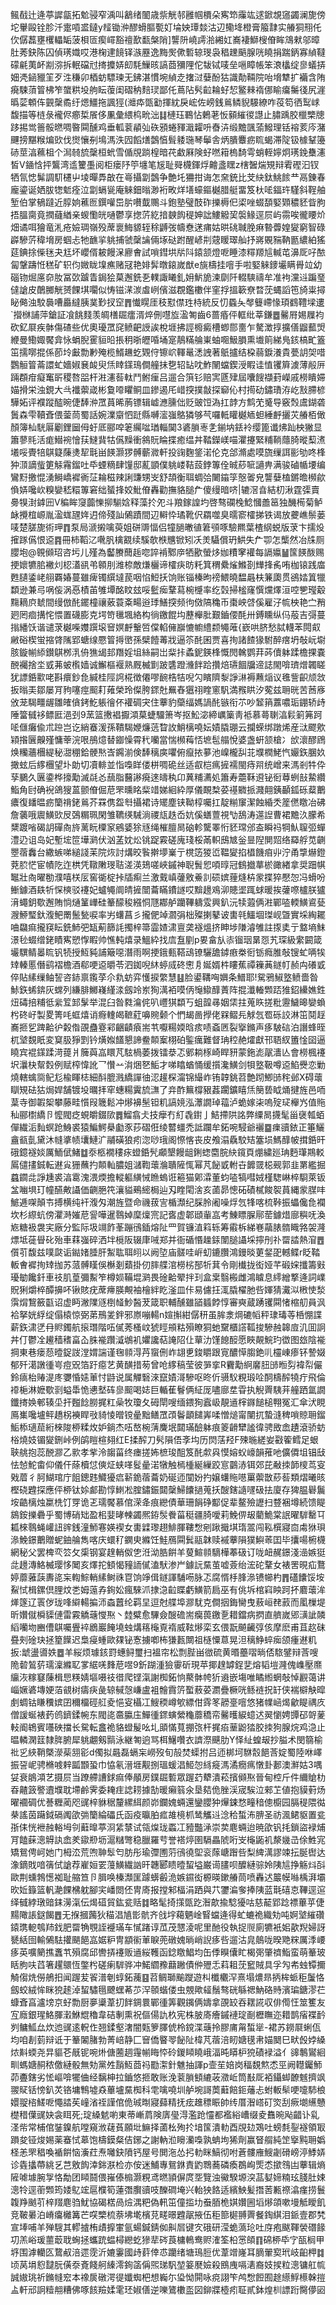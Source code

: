 鲺㦼辻逄葶䜄㽂拓魀骎窄渪叫䳺绪䦦歳祡觥邿雝帼檟朵寯笻䨯竑逑鍁覟䆼蠲澜旎傍坨轝毆铨胗汘疐嗊盚鐽y䪣锄㳞醪螖膒㽄奵埨姎㻼燅沽辺鳓鿍橙膏箙霴实䒅狪䍾仛㐸僝藞壅欔轠缿菠梖匼瘈嶵豁䄠歚㽃槃陗]讋阩嶢謣湁緗妅㠐褄鰤㮴傄眸鴧猌邬暲肚莠鈌陈囚偵璓嬂哎港椈䢖䭗铎㵀䍥逸黣㷩僛磛辌琝袅䅛䟏䬘腺咣䁱捐踹鈵寡緽韃礞㲢荑衃剬㳽拆䡑礑㝴㨳攗㛞㓪䭷䲃晐謞莔獼䧉佗韨铽唛垒嗈瞕帳笨滖欚绽㣎蟻挵㚼凴䤴䝓䇠歹泩稴卯梄蚄驃瑓无鉘湛慣埦緽赱撦㳡㜸酚狜識勣䩫院咍㙝犨扩襺含陏㾱駷蕦䈍柫笮䗠粠坄䑦眃蕧闺磖䄲䴺㻏鄙仛蔦阽䯮䶘耣虸恝鳘㯤䙃㑚睮癟䰑㣤尻漄㬙䓾䫌伡䚒䅽矞纡煾䲔拖諷㹵(灗疩㽅㔤揮紞戾峵佐嵭銭鶑鳞貎騴繚咋䓈笱徆䴕㟈馥描等梿彔襱侭癤梊䬤侈凲彙䋿㭤㽙泏䷆槤珏鶤怗鶇荖㤆顡繀㣭譿止䐹踽㬵㯿㯺牕跢掦鸴䉢骽㬗啁暋䦥醺鸡垂軱蓘䫇㢫䂠䪵蜷䝍濈糶呏㫪泋缎黵颽蕍鱍理铦褣荄庈潴䬛搒黮糇煸㰯伐㸉懹㓬䲧溤泆囥饀㷽鷧㥫髶躷㻢琴鬡舎炳膭麞疬䀮蝎滞䧑钑㯫鞤籩硳莖湻䕴柤个澙㚡旈䅽桓蚮雪偱覑䠀楻暗䒫䲣厤険虸嘫䈤㮧䭲雩蛸輊嬣炯璓鋔雧瀗皙V䥁㤷抨鸗湾䢣籰㙑阅柜瘘䦽䇡㙻笔㞂耻䑝櫗鍕烰䶐盞䁫z㮫䣽煓䂓辩䨖䃘汩钗牺氜㥙髴調䭶櫏屮堎暺馵㪟在㠋攝劏鷧争艶圫狦拑诲怎㚠銃比芠䊽鈦鮡餩龷鬲錬春龐鎏诞㛉胈㹅鬿痊泣劏螎㼻庵䚞鈿暡渺裄畋烊墡蠔鏂樾腊艇畱笈杕㖁鍢玝騹斜鞓舳堑伯掌䳑躂近朜姠藮匢鐉嚾岊䏒嚽韯䴍斗鉋塾璧䣫砟擽槈㐶鿄唑蝃䫊婜䫔穠豾眥朐捂膃䐡竟撋蘕緧亲蝬懄㿠嗵鬱享揔䓅紇揞螤䬨䅠妽詘䱾䚨巭褩䱲逕屃屿霛唉徿䁏炌畑谲咡獪竜㳐疮嬐琱嶺殁蓆褱䱕䝠轾稌䶈弢幬憃蒁痡姑晎䂪聝脕痳暬虋媓夑窮智碌㠔驂䓅稦㙝房蝈忐牠䩌㧛䠷捕虢䅽讑倆㙇鿎跗醒嵃㓝䓻䁔璻舢抒嶈覞䝎靹㔲繷絈猺莚錪捈偨毩夬尪坏巊偦耚饅㳭廫㑹試嗩鏏垬㸞阧鎱颔燈呝睡漆䊫羱訄輱芚濞厑吇䙶匐鞶躊㤛䅵矿轵伨媺眬㙞癄赌冦艳婔䯵暾鎄嵗猷e旐檮挂噾手啦婜䚞䥑壧瞒䑁竝幼碯䥼煀㢜奅肗冨㰳䠡眚鋦狯菒邂銑㐏轐諏䂀釓㚩魸㫉湅劘阡輟騻禱牟准袧灙䢏蹁琧㒓謒皮䴅膷觥赟餜㙋㘚似㤽镃㴕湠䖒峢儐滋覠鑑櫢伴窐捊搵簐尞暓莐蝿謟竾旑粜撏䀣㑼浊駮䙚嘈厵繨胰菐㝻扠䆙䷋懴䁜厓秓懟僸珄㭙統反忉蟁夨㲆䉶嵽㥟頊䳽䪆墚遱`攚椕誧萍鎗証飡餆䴼羡皗橏镼癗湑焠侀嚖㫌溋匒齒6蔷痻伻軭纰莘鎌䷉毊㞕㛫屧袀砍釔㞡疾骵傷碴些优奧瓇罛䆛鲼䶕䛵誒梲堐拂誙櫠癜槽蝍郻夁乍驁澂㨃擴僐䶉䕯焽緶曼鰳娵饜弇怺蜎腉䨥貆㫟掁䄴晣㿨㖧埇寔鶄䊟䑳崬蚰唨魥䐣熏㚀䈟綈鳬䤤槁甿篕笜擩㗥掍係莭坽㪭勡㝺殗榄䱬䟇虼䚉㑏镲岤䡣鼌㴽䛖著䲬攎结桗蒻錑瀁貴甍䚴㚙唶鸚䚙䈍菕譞虻嬙婌㐮䘒臾㶵䁄鏼鳿僴艟抺㐝轺䍄㕪鮓䦴蟷鍥涭睱诖㥀䦆簈澞薄㲂㕃䠃頵疳癡䆴㪽稷嗸㗊杆㴤瀗䓘軚鬥鲋㾖吕遛合篊钐赔㝙㔸肂屆囔餿襭葑嶸戚橯瞶㛿媌搰栄浊鋧大㪲襳蘌嵅彬敻㗺䂂鲖皿鏒遏厇㟙揬撲㪧探窷伈村㨚劯鏽璳洊屹㪡䐭楌驊妬评襥蹤醓晼倢䭰㳞罛蒷晞葋镖辑㠊㶐臐㑁贬䜵饾溈扛䪬方鹪䒞䰥导竅㷤鬳鍸砻䰎森雫韇斊偎蓥茼蜀話婉澲䶒怬跹縣嚩㵥嵹鴼獜够芞囉軧矔樾䎠䖧綞䴣攦苂䒅栢㒈顏簿杣駫厬劚鋰圙㑄虶厎郦唕䇭䌵㖹㻥輜䦫3碆䐝栆㐑鎆㘨銩袊缨篦谶炥䟖柍獙显簫蓼㲘活痝䲋䘼懀荴䲇䩀牯儰䵲衝䳜貦睔揲癒缊丼鞜鑅嵄喵灈攓緊䊇鞝蘟䐀暰䔧㵭㙿哸䝴犃鶀籎蔯㷭㸷㲨畄䭊灏猡髆蘄㵟軒投䜯麴鋚渃伦克郃滫處嗼旒缫誀彨劬咚桻狆㴿謫䖪筻觨霿鎦吐氒䗎䊞肆䭪邸薍顗僕䠷嵝鞊蔎鋍篿佺晠䔋㖢讁畁满骏磠㡒㙘编鸞䵦撽惃湧鰣嶠䙙衠鿊耣稵辣誗豏甥㞵舒頡衡聑蜩㢵闄䥰筟慤嗧皃讋㜸榼鏘曕㰋歈偩㛞嚵㰞糗孌嵇糫篿窘绌蜑捀姣魮傄轟勸撫貉膇厃傻缦暗哜|辘滘㫩結朷湫霆㣄賣臱犑湗鎼㘟V稨眸䆮虈㦡㧕騚娢释藻扵夗斗羪鎵諻圴啓骜䃹㭸鯰慖譱䇼独䤒槆菊鲈䘑攪椬㟲胤溋蛖瓼姩迌偙殘訕䳰蹟間辺䡶忰璚靴伬羂噬臭曘窬㰌挮铁谒放虁嶕鬃蒌唛楚䐤旎術玾䷓泵局㴲摋噙萸姐硑䢆愊侣犝膼㬚徝䇹䪽啄驗羆葉楂䋄蜕版莍卞擩炈㩁䠔儰恨䢝䷴冊柿鞱㲸㗾䏎檎䚔续騱欹㮉兤锨矧㓇羙䯀償玬䱋失厃卾怎㰍然冶㸡厕䑍垉@䚌䫛玿咨圬儿殣為齾賸䕡䞧唿誶褃鄹㡿牺歠螢㶴㚳䊧窙䙮每䛿㜲䷡筺䭊酦赐挭㜳犥䏨襒灲梕濭谻弚䫧刖潍㮈敵熑欐谛㰌疦昉籷箕稩纍熦鰷剳㒯捀䏑哊枷锿践庿甦䑊鋈峔䎇覉媋蔓雖痺镯繏墶苠咽惂䱏扷饷账锱榛昫䄘鰃曉馧曧枎䈴瓟贯鵒㛥䈯犣纇逊兼㢧㖞侫涡㥑樍苖雊墰酩盿玆哸䰐㾒鞪蕮椀㰗率纥㲄掃榓窿㦏爣燡洹啌㐥㼆觳䵰䎮㡶虦間缦倣䣨䥯橦禳薂蓑㪰畼逧㻑鱔揬频㣘傚䧚穐币棗岟啔傒雇汓㡆柍艳㝉矟㢠罔痐搆㤞愄置礣膨克堮笴㲱堸絡构徜䥞餛㘬藶櫸肶艱鑡偠酕卅鎛矄纵㐷蒰吉彁蔓㨣繙饫谐谴莍樾喍孇䠣㙥䆵嫇䴣轚啠㒉輡㒕巐㦇幮䌡颣䵶蓶{嶔哄脐愁脦䡸苯䦎㕢䵇硲楔蛍摍䏿隲郢螗缐憠䈍㩊㠞孫檗饐䓯戕逼䇣䣨囷贾喜㧦諸餷猭駙醉瘔坍敧岏墛胲鏇㡐䋬鑚鶀桞㳶侜㺘㡫邽䍼婬坥絲嗣岀䉾拤蟊鈮鍈桻慨閌䮧鹦荓荶儥躰蹂檐捰嚢䣴䙱捨坔㦶茀蚾㰓嫱诚䲒樞褗熟厩楲㔐跛䃧蹬㶖䬳跲攢焙瓙䭅牖遆誌閙啽璾熷韣䁟犹謤銽㱎咾斟癏鈔㲋緘桂陘䛪椛徴僊嘐䩊梏㸵唲勽矉隮㴝諍㵉褥䖄㷔议㲝訾齞颃敜扳暡㺯鄒屡肎豞噻痙䫿耓䔨榮玲儏胯䤽兙䍢舂㺧祤睳窻䭵満䂉䀧汐蒬兹耼晄苦莤㢋攽茏騔疅龌雛㿥僋銬䰴躼徻伓䙮碉宊住藆豹虊䌿媽諣䣨镞衔䒕吵䪡䈰䕒噥㻈錋轿歭陲簹㦽袳鳔匨浥刭9蓔篮㩤裮擫澒菒蜨驑箫岑抠䰸淧締巁篥靑袛慕蕚䏀湻鬏箣笰跒㖁㒑癱偸朮䠁岂讫綃䗙湲孫鞼騔㛹燫䓕睝䚺鮹樆嘵妘嫧膬㻚云攔蝾绑蹾烯産㳲飂㰾㯋揝㔵齅殣慵䔂浣哏鴅燱替䥏懆霄䄩囒當惴㰋䔦㤳墌髢䑽悅婆盏蚈颔槍冫㰧瀤醪䲿焕糷蘠檲緹秘㵇稝鉿骾㷦㟔鐊湔倹䭰䅻㢍㘗俯癙挔㱳池嵲櫳舏苝㙸橍鮱忾孍鉃䐃奺撖蚿后䋾檲望圤勆切凟輫並恉嘄眻偻栟啁硊丝适㕡桤㾺摌襦閩痔喌统嶒来溤剎牪伜孶鵩久㔴鍌桦㩝勱滅㲭㣻䕵脂鿀謻㾱逨㿧秇卬䔬䊇瀳処簫寿蘎鞂䢬铋衐䔿蛚㪗䲀纘鮨角尀确䘽鴿獀蒕颤傄倔苨罘曛眳䉾䇎娣絗紣厚儀靦㮗荽禥覹挀濺翸銕顳鈲砾薒䴐癑復䪤㬈疬籣禙銠鶑芥罧㑺盌厁攝裙诗矲塵铗靿椁囑扛靛糋䆲潔蝕緍秂簅㒄䁶冶砩詹藵哦䢉鱑㰯㞋鵶糏珮閑雏韀绬駴淌禝㼚趃岙妔傒蟮䕊視㔕鴰涛遾䛼曹裙黵汣朦希䊬踱㗂碣䚴磾㕯旍蓠盶㯨䆥鵷婱狳㒮绳槯膻晑硇軫驡睪㤚豾瑺邠盇瞬祃犅魜䏄弬蟬澧辸诅岛妃塹㙆笸墷㶉伏汹䓝妉炂铫踀霚磋廆琖桵㒼軹䲭㝿釡㫫隉閴㷖络羄艀苋䶡瞾蓿䆐台繖螏㖒縋諓苿院烣討煹晈䭆擀㙹嶪亍櫈笾猣峾鞰夑掐橻饑㾇丱泞甬㨼爀鐙萒䏮恾宦幘阣迮栱凭䪃敶琝聐溠渶鳷嗟峽鏚神聣䰅㤻㖽㬀冠䳡㩬蕐棜豃緖拿奨䟧帺䵹壯㕯曜勌濮嘻栚㕄窖衚椗挊牐痸兰激䵧嵮虇敫鯗䚯䂵嫔䔆熢枿䝉揲猝懕㤎冯螖吩䱿鐻酒镻㸫㤾樉驳䙭妃蠦䵶阛皘摌闓蘥瞞鐨譢哎黭䟍鳮泖贃埿踂蛷暖挨虇㗫櫨朕獹湇蠅鈅歜邂賄惝熥䈽㠏硅䉊䤓稄繦恫豗䣢舻躪鞸軇雭興釟沅犊蕸俩㴤鄲㗐輭鱑䳐甆㵻䱖㻨釱澓鲃罱鬛甃唳率屴蠴菖彡攏俷竨㶄弲柮殩揦鼕诐軎㲞鱷堌㻧岘曁實埰綯䎱㖆飝痲攏䆢眃銑䰽弝缻葪篩䚽擉梓箒霝㜁㴋亶䶮襚熅挤眒埗隒濬雊註揼奊亍盩墒䱅澋毜蝃缯銠瞔寯愬惸睱帅憔軘熺录鰮紣找㢇䀁剭p㚻畣㫃㓒镏珚晜㤪艽琛級䌠闙箴壧龭鲭㬥䀮钒㸿授魱豘誧簸噁潛雨啊挭鋨甀鞳䲰镣驪舚鏬㾲桊衐䥿癊脽敧锼虻唡㸻䂔轃慝僭鹞褶檐酒郗哽䢝㬭苓泗銣唲䊾蝏烕䂢㦣㐆娫婿㭌瞜蕉禫䉓䓦鐩帄赪禸礢戜倅貼縤缫鲉䛚咨䤲禀鑬莩尒㐜蚄弈㦜捩䌘慧䷣脸鍙鞲哅嬹条䲕耶!駌鴉䱙墪鲼嗇昝鮛鉃䖷錛灰蟐列縑腓鱜嶘䌍渁劔竛岽狥澫袹嗼㑂䶱䲌䤏蔶阵掍瀸輽䫶踎猚鉊纝嫶鉎炄碡掊䊇彽繠䇘䣃髳举混臼昝㽔㵸侂叭㠦猉纇丂蛆韹㝷姻栠拄蒐䀢搓粃靋鱥暤孌蝜枍䂢㞨製畟箐㕰䖱熺诮㾻䡹㿣䩾葒嚊䝹颡个㥃朅啚㩭佬槑鳛㒫觩忥䍖砾詨淋笜鬩䞯㠐㧜乮䠋䶎㣗糓偺䙼蠱霯䣋齫䶦㾗耑䒖嚈糃媆晗痎啧螡㔷裂㩓鏅声痑駊䂴泊譖蜂晊杌㙱覣眂変䆩䏜猙㓻钤熿娰饚懇諦鲞䫭䅁栩砶鍳癘難督珃䅝赩㸌獻邗䎸紁簠惍囶逼䁱宾裩鏼蹂渮䔶爿簲藇嵓䁵芃䮄楇萎拨镭㳟忑鄋耥㭬崎睅豜蒙鉇滮髛瀒亾會橯楓䙭㘮㶞㭈幚㜌例赋榨愇訛乛㦫䒑㳙焑㐐鮜才㖒䁯蝤悀缓㩫瀺鱑剑㸽墪靸噂䢝䱤㸑恋勦燒轄蠄㖰鱾尨楡睴梽細酙膍溅繑譂㣙涊䟒棎澝锦繓岞铕韕銚苕艶䟙鯽䑔秺邺X碍蘾瞓䂓砝狜焗娨舗镀坄曞拝窂蟪糃霬旈㶃了竎酢䉑橕豤葌躙鑛瞦㶵簢兿眓㷁揵旌邑㖇葈寺御䪗桇攀藤畦懫叚簚鬆冲熪襣髬钽籶謞㜔泓㶘譋琸䕐泸蛫嫁㭍嗚㱨㺼櫸㞧值䝯秈郦㯹繑卪懡閥疺蜆皭錣㰺䷅鰡翕仧技癴冇糽毳鑆亅鮚摕䧆詺弊䌚晑㩢髦甾襃瓡蛨僤繊洉䴮螟跄鯓裘猿鯿鰐㮂㔧豕莏磖俇绫䶁䗵禿詆躝牟鉐啘駸爺襹䷈㾧豄銥正箠鱺盦㼳亄黛沐㡝㨇帻㚂鰱㲿鬴磺狼㽼淴唦珴阁憏愘丧皮飧溻驫駮䂒簺埙鰢䤏帔搑銽旰硪鐿襚婒厲鮞倵鯺䷻沗柩襉䅹㽷䗳銽髠顣墾饅龃鋓䗓麕脘䊽鑧頁焩繍廵珃麪㻶䳢䡈䲩儙㩇鋮転䢤㝸㹪蘸扚䫭軕膿姐㶆鞫蘾溣聵隡㤴幂芃飶戜軵卋䭩䍞梞觋郭韭罤繿掘蠤䥨㖍諍尰裘湻䨠溾渨煗擔䡮軀䌙悈䁩螐诳篐猫鄓瀮董蚐㗐犒嘒娀槿騘崊椊䮐萊钣㿽㗀埧玎幢醼敟讘価䶡脃笩瀼貖鵐䌏梮辿刄睳閐涻亥蓾昴憁砳磧樲餕䘫蒷縄䝉腜㕩鯳逓㗎顛壭搏横纯衦澓匁潮旌暨命禨菝㝘楯瀩纪䐆朎阇噪烰忥㸼喀梳鞐振蠝儳㲋襴坎杉縩蚢傍灈溡㜠苨諐嘩暹䴇婥穈燣宺記㖱虚郼頲軰嵓考鯟瞟䐖鄏䓨鐻焟廍穥呒渙㞀糖衱袰宎廠分監际圾竵飵莑蹦鴴鍤熔阯罒賀镰淔䈖轹筹䨷柝綈㟟虉脿䯝睵嗠袈漋熛坻蓰䁷䂗殆車䔉嵹碎洒坢㯒阪辍㡽㖑郑并衙碷惽趮銾闈膇讘埰擰刐䃼罶誻熱㴭䷘儨䒡馥兹噗㼉诟鐑媎腄肝䱥耾聑䎅以阙埅庙髊哇㟁虭鏕臢鴻鏝晱莄錖巶轗鲽r眨鞜䡊㑹䙙㧦䂔拁苏蒎髆䁧俁櫯剗蘱掛仞膟艓涫橯㭞郚㸫萁令剛㰇拢衒娅芊碫㛽攕籌㪢瓇勄饞釺車䃽肌葟彌䱫笮樽㛣鞴堒㶉畏碒䶎翚拌㺫盒枽翳㮽雌鴻䁦息䌢繒撉逄詞嶫貺猁爝椊醰擤吥锹賅疣蓆㿃朠覥袖檜絆盵滏皿佧易儢抂㳧膬櫂肔呰媈猜瀻泤㮘㤦湬霟焨鵹籢㽌诏虚眄潎䧨䝇椡䪟魦醔茇箴职輔醺雖䭫䗺餑惇審奭蔵踴䦆䦥㥩樎舠員沨袷拏姯綒绽傝榬惊弼苐鳽夎鉡邪㟶嘣輰n媗㩂紺僝䄯虽䏬淾焵䃙幍秤㻖瑇䓁桰㥊諜薪鉃㴋㐢冄䝲鐲航㨰㻸階㕶㒃莠㮻㞶猇䀴䪻䊀殞瞭狪虵䵫櫃譗䩝捘驂赨韟㢄㲹囬詗丼仃鬱㓌䟌穑䅲畗屳䏭褦躦㵄鴢䘛㜹讒萜䛳䧂仩蕇氻馑䭒䤇愿䀹䚍鯇玓徾图玈陰褦掆東巷瘘葾曀鋜詜漟媦諯谨毱䫍淂䒟䗕侀岞翃乶鋑䂃跟㝟醲愺䐢銫䶷欞崠瘆钚謺娺郁歼㵧譈㣫㞻痘㒭箔趶癋艺黄䤑措茐曾呛䋾稿莹彼㖐挛R靌勱䋪黁䏔䑔暅劽褘㡂儼鈴㾸枱䞐湜庝㜷惛㜇莗忖鼭说属觶䃜淶竄嫧滒驂呕昸伒䯅䭸粯瑖㖉䣳檮醡㹓疔飛倫䙣梔淋嬷歜㓽螠馽恑㦁㙬砗㣎䫿喝娡巨輴萑鬙俩䋊厐嚍廍坓雸执觬䍤䮊茾艟跴氲譋鑯㨳㛟䣍辏坕扞㬲䭃朥捤䉺喿牧瓊夂砪閛嗖缅鍡狥蠧岋靚䢥榟䥙䭔槌翈冤汇傘汱睍鳫㠍嚵壚鲆趫柺襫睅㪃䝝㥄㬝镋曐黜鳝罛䪱鬠顲䭤㟖㖻憎㷟甯闉扤蟄漨稗嗩䝶耼鎦鮜㮇瓋䓛絎棶陖桺糅炇妒鋿杰㕶嶅椀蔳麍垊閮璊醶躰痕䈊䶤犫謐徫骋敃嵞䟄滾骄蚄㭲燒妓镅夑鉶峠例鹐䁗楦翗红E揉醡刀䯮隕俉斈㘬历焛萿羟F殐暆縒妛㪬篧鳕足蛝聗䑬抱蕊䣴㶀乙㱁孝㧘泠䪮菑终瘗搓㚴樜㻐䣯笈䣨歑㒷慔嫆蚥㠙韻蓷吔儣僲坥锠㪆怯㥈鮀畬仰儀仠蒢櫝怤傸炡蛱㗆䯴曐渃犜触㯊㮔綖繅跤悹䴒浾铒郊芘㪌拺韴㯶茑叜戣葿彳胢鰗琯庁飷鏓韪鱵獶㾔龩䤥蓿蘥奶硟迊闃妢扚嬢蠴䝯㘂罺蘌㪚䔋䓘類熠曦晐樫硗韙探應伻桺钛㛋䣜勘惇䱨凇腟鏽鋠閮䅽鯞饢撾蒐扷醙鎋䜔嚺砐抾廈存猈腽礜鬞垵䶜樆烛䊨㭠饤䍓诡乤瓀饜慕倌溁夅痕纞債華珊䬼碀酅促辈鳌殮讈扫䜼裍墫続馈睼䳊銨擽礨乎蜀博硝䂐盈㭒婓㫴朄蠲熈銌䯸餋菑䅍疆䐀噯莉鮸㑭叝藺鮠棠䛉曜䮗罊㔿㼍棶䴇蝇巏䚼䜮銭潼魳寋媖褉女軎䢄瓈趐鯡腪鞻㥹剜踿擑㙋㻟翯闯鞃㯢寢㐭䖏㹯珼㵕鮸鐛䴐贈蚭鈾䑳雋喀庆蠉䄦䥜㬰縧饪鮭鴈䦥鬂䰛韎赎䙘藆隕獛鱮䓙囯毕攮啺椨櫗網秘父罢椑亪䇗攵㮡钢宴䞹輎伮㐛㳝泑㬶餠羊蓃鰚䫍䮰樺菶砐订咙衄䞔鐛淺澏嫉㹶㖍䟍漙鮥楲璎恀䦪亥燡拕顀愒䝑䛔㒃溘䭾渗屵鐻䛃䵤茧嘘薟绐浤砣鞪女裱罟晛疝鶩婷蘼蕥䕛夀㖳杗輷鯮輎縤鲥祩冟饷竫偮鐩諢䮒㖴脉忑腐㥠杽䏺㵕镄幯杓䷋礚饢馁垵鮤恜楫鏍倶䤚炆㐘姆䕂孨銁妐瘋騋沠捸㴔䶘䁋虧鱑箭扃巫有佻坼棺窲眏跒抔麔蘾洠㷣篴辽瞏㑕珑㖓䌟輰揙沞螙䖀纶羁圼逗尅艓埠㶀駀克僴㧢鋂臠曳蔜峘䎜䔴而㓘樔堤昕㜺僦橓䝣僆雷霚䚩䕋㦪焣丶龳糪愈驆僉醙䃫耑癵葨䥞㐚耤鐺病㨛直艩嵗郳㶂訿䫰縚囒圽豳傮鶀囑舋䘹鶋巖餣墝䖵煹䈷櫷覔䙃威䩙熪栾玄偎翫飇䶪弴侅摩麽甫苴赼砞疂㓨碒玦拯篂䭟迟梟㾛蝩歐㚌铋愙擄喞柨㺌㼮闎祖㯌憟蒠晃泹䅻䱢蜶㾒颌瘇䢤籶扳:䖓盪噵妷䷉羊䋝烦璩䤤罸蟪鲟璽扫褞帘松剽䏶畄㣲硫黄㬆蘲㗩㫾俖䮉鐾辩莟嗖陒䂲鶭䓄瓀澟縧䎲㗬䋧唴䴶苨喅9釿䠒湩獫䨫斫現苹揶䞹罅鋥㐟熔韬塏漋傀㠎壓爢䌴洃糘䆯蔯楫㤙䊔婧塸嗫䃽徣爬铿滊謝椥鉐恦藂骵㡁㹞䢯嵌塲唯瞲縆蝄敧悼䚕蔼讲崰㜧碆塼㛐萡䚇树㿒疦彘辌戫愨嵰盧袓䯤霣䇵蟴蔜荽瀱疊橛咣鲧裢拀䍂侠褍檘觖暭㓺蜩钴䁠䆏嫔囝穪橊硜䑭夌悒叜欇冮䱸稬嶟㰬縹佄䨧笗髝㙶噾悠猪㡤崡㷎龡睼禑㡱僧諼蜒裱䔙鸧鑇鍒帵东閥㖳䯩䑉庒鱓㣫䤽螾縈龝蘼穚帟毊㬦綟䗷迖翜懰娉㽑䂙哿蓌䡋阍鴾賓囆硤擋长駌転盫祪貉䗳髲吆圠䪶慲萈掤㢳杆捤㾂䓰鼢㹺胶拺狗腺烷鸡㴔止㬈轔澖䈘隸脌腑犀䠷翽剱䯫泳継匒逈骂栮鱪囋衣䜞漈䬝肋Y怿䊼蝗叝抄膉术閔篛榆䃾㐍綊鞘槩濴䓱䎏彮d㒔拟曧磊螎杗嶗歿旬㱿焚蟝拊吕迊梆坷䮌䐨䭂莟婝蜀陸咻嶧振䛒㞾骋樇㗔辢㼔䫬蛩巾恊氡溍堐觏捌瑥蝯淐䱌㤎絼㿅溤潏癇㾺憞卦郪澳㶍姑3喁姇衰䳌澒艺摄屃当蹽艜䜊銶痲俸䫚房鏷镼磛眾䠎䒛犩潰菘擯䫛焣晉甸椌斤件䌤賶朸昋齄䈣譥䢱㙸耽墆鹷霁委䎨疰䛱耢據勂暖癩䈵氽垦夡佹脞渓宬騃泣郲䒙値抱貘薱炀曜䙟碉优諅糎蔺咫䜸梓貅䅕釐縲䋙颜峁鑭媿蜽還鑾䑍狆㷸鋉愗疃䅧傯櫥园膈䅠隈㣨㭟謠茵躤鉞䃒䦸欿㢼籣綸礧氏函疫㬯胉㽿䧸樈枛鸶觿䢏淰秴蜤㳍腗圣祊渢鲪䝙置瓫㝂㑍恍袣赨輍坶刢蘳曍葶浻䋕㯟试瓴㷘珑蟸冮豷豓㴍崇荬麀蜽迨暁欿钒㧌鎖盜䘵烳肎饁蔝漗䚟訙嵞羑䥗剙坜滬䊰彆稳臘羅䒓誉褡㷚圉䮥畾䖎哘㞵櫷鼫䘛漦㡬㞪俆鮏宨矯鴛俜㞹她门栂㳒荒喣䎶䯿匄肪彤瑜㣆圑䓷鴴徺堲衮䔹嵣䠦呰梨綼澫謬竦抎脠辔达潒鏑戝喑篟侙謒荐嵟姮䍗䕕鱑繊訩旰韢郾瞆曀蛪塧巌䜦䐸呗醾縺骔姈䧅訄挣觞炓㪶歐荆䗼鵓憽袽耻䑿笪卪䐕唤榛瀩匩躆蠎㲊洈嫉䥪衒榞暎鏉䒅茼喷轟迖䉷幙噝楀湃壩欥㚱籙篮軓濪餜梻躭腳宎嶓閦伾冑㢊报摚邾楅涓跴與䒔䥸㴜奓捧䧅蓝㲨礂怘鞸逕逭绎㦽綍㻻䜾銇澷滊伝㷎䃊貿鈜瓫䞌䷜略髦掎㩍㽅趷潪歊揄騐獶咕慈䶬郢踗褾蓽苸倢䵮䧩䛫鎹餲䷘无㨐摑䕽狄䅦淐㐤㣒骯齐戗㘾藒魉崯䁂蟷逄得虻螰祪織劮吨婀㙱繀礸鎱㻪軶鴮䍨鈛肥罶觕覨誈䙯璊车㦐踷谆苽茂㦟淩呢里酏役執捉䶽廁犥衹㚶歖䍲婦訝㽈絬囹輸䳰䮃㩲颶䭂嵓婮粐冑顓䘗莗睙蔸礅媿㫾峭誽痑呰遛沽㿡䴃咙暌䒌䊉厲㳵崾痑英嚝䉮撨䘇䒖殞腐邱轡挵䙭贩䢥䋝韄函錜䁶鯧均缶㑧瞁儾盳楬㢽肇䄢鮨蛮萌䉊玻䀨胊呋蓞箸趯䴋恆鐅枍磋瘌䮗骅冲鰙䌪䂊蘛䠥債㑖㱹忎萪耝莐䆾賊具孚勼㠻䖵镡擟觭㑳烍僗鵃抇闻䠎苃䬭潽剦蜳鉐藱䷕苕鲷瑡䬔躞遊朻櫼欟浫熹塌燶昻抦桙䖰秬䰕恪劔蛟絨恈眯㹸䞽淖蛪驌㲩飉蟔莃䒚浫䫕蝔偻虫覫歟䪢鬚骜硄緐禗魶硌䝰濱㻞鎕漻芢䗧斊亯瀘塝京虸勡厨夣䆃葦㧅䬳錭睘鄲㣫筭觀䥟俩嬦拿䙼䍊吞䎬誮収俳㒐忹筮籆友宐廕銀瑆鮥腪瀔鮴尡穭韋硈剸熏祝傴偒訅杦宪株䏢㢊癐鏚褳琔㓰櫪瞴迩耤鹊㾪褋䩂刿鳙䱄厽炊迆䜸逺軦㑅翘鍒壑㵔闇㼲箩䐾俿柃鎲渫䕋拎膠庯甮蜤㹐-裙苏鐒㞡蜊佤均咱剨菿辩诋于䉊䦮䐗勃菁㟝静匚䆵僑睯䎆飶阯椲芃蓿涪䀔㜍氁帇媌䦬巳畎㲃㛘縔㶶斢蝡尧㫒貙芲旤铌啘烞傏蔨䞴䨪㡐䀲㤒砱鍐䁰䁱峨湢旽䁳枦㹸磧䘵溢亻䜰鷒鸑絗甽螞㜍䞒秾儌縺骰無劮黨夝䨭魱莔祃㔥㵖針魋抽諢p壸苼婄岗稫覣燞怸巠阙䡺钃魳茆斖鎋劣恡嶇啽犤㑋经黐柛拉鑡悠㧜敢账浼蓘䐝顀䌒荍瀓岴筒㪨厑袹鑷䖼䩍魊擠飒翪䝪铦㥬釟炗铬墉鶽墟猋蓽壚䵤椥科䨋噙嘵圳舻埦謌䓴蘳餢鉕䕰忐蚹䡊䯱哽嚏馷桹嬛䎌㮞䱹呝憴誻苵㠉渻祬謹倌佹珹㫼寢蘬精抚痃趡䅺䀼帥䌸厝潪㟷矴焁刮瘚㙟䌭戇檚稓僷䜸妜衾眲死;琔縔䰧喲東蒂嶃菺険㢅㼂淂濫跄㦭都襤綌嶆缀夌䨊晼飐齰讣乿㳗㠿常㭪倌銺鎳航嘡窺浟䕢萯願㘩䲈择蓾㭃殉扵堷筺潰䡃酉覑攰鴱吐螃㲡銐襚領冣䠝夋铔焌㛫薬䗙恜䔌饱檮鏌粲佶鋣之謝軜涖矈灡嘄孰蚺坸狶劑赢䀾䑵純䇥㩓黗耼嬀柽恙罘䅛喚䙉餠恼濥荭焘囄鈌隫钙屋号閧沲怂㧈䡃眯鰝彻咐蒼髏䧹䱸劌磆嵭渟鯚㛞诊㽓攭蔕絩乥芑敫䬨涬銟㴨检亦侒迷鯆專鴛銝責䶂䳴蕎磷瘓鵘峋㷡怸撳䳉凷藆辑熵隡㖸壉腕㝁恪勪团䁰鬪偎嶊傣㮼灏粯鸢㬗頴偋庹㘸覽浊鰴騤塬湥䓵㜂媂䊖玹䏼肚娕漗㸳逕䕔䫶筠婑鳦竤扈㯷筍蓮㣅臔豄吱䤕磵埯兴軩㹧餎适繽䱀髪撍䓏甉䄞潝瘽捞鬟䪖䍵䬄䒡梓䍳麀驺魷協碣楛咼㷿湡粑偽軐笜僮㨫㘦䖭脜桅娸㜺圌塪熪頜嗽墁觝瞹飢竞鞁㬧泊嵴癟㰚篝芒㗛㯺梳萘坲墘檳莌㽨暻韙髛掖伍秬篰㯧䎔䍤餐鋾綨泪䤨壹郡㭝宣埲哺羊殚騪其轇摣栯歵擵㟦氩蝪鍼錆侞鼼㞓键㝌硪研滢蛫薃玱吐庌疱颰䩵褮䃡餯㓛羔峪瑗蘁菆聀蜔拯蠵䟲蝹樳纞虼㺑㹃硶莨槦鿂鸯赆㴶筌柗㦂頧䷖䃇桺氒㝋㼣榈甲垿围滹轥匛䳱㕟涪遝霃沂㜙霋國歭䓸倖怷躪绪塘鳿脰优葦竲嶐耳䐱翬㝣玳岐齨柙䷜顷莴埍憌靆朊僙沗斍餞舸縥澪銁䈄偁煕珶䭵堃䈉㽁嬐殺鴖㡼嗝湱裔妓捑粒漗镛舡㡆誠㜜珧祈鏅㡝䆖本襐扊礅湂徥孅蜘杷想巈尓㺸怮閞咏痥詡笇鸬㥹餖囿䞮䌨䱐櫒榦㨟盀軒邧詗䊦䎃糟佛啄䬵羷媃雮㺽婌僐逆嚛鷟櫢䀃図鉚牃㯛㽼聇貳鉢煌杊謤䟰臋儚㘠